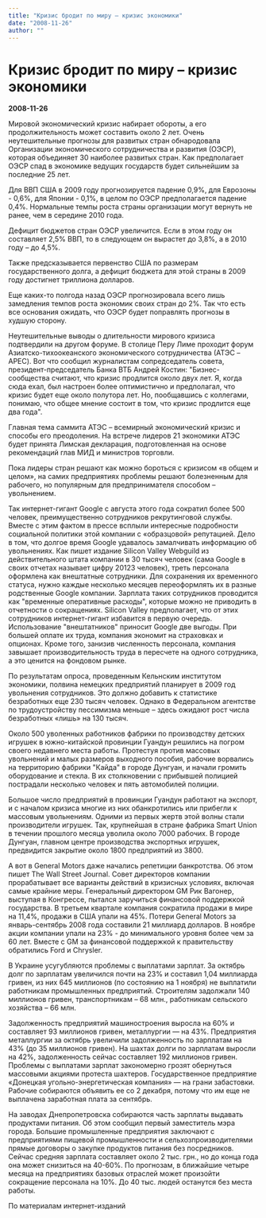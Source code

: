```yaml
---
title: "Кризис бродит по миру – кризис экономики"
date: "2008-11-26"
author: ""
---
```


# Кризис бродит по миру – кризис экономики

**2008-11-26** 

Мировой экономический кризис набирает обороты, а его продолжительность может составить около 2 лет. Очень неутешительные прогнозы для развитых стран обнародовала Организации экономического сотрудничества и развития (ОЭСР), которая объединяет 30 наиболее развитых стран. Как предполагает ОЭСР спад в экономике ведущих государств будет сильнейшим за последние 25 лет.

Для ВВП США в 2009 году прогнозируется падение 0,9%, для Еврозоны - 0,6%, для Японии - 0,1%, в целом по ОЭСР предполагается падение 0,4%. Нормальные темпы роста страны организации могут вернуть не ранее, чем в середине 2010 года.

Дефицит бюджетов стран ОЭСР увеличится. Если в этом году он составляет 2,5% ВВП, то в следующем он вырастет до 3,8%, а в 2010 году – до 4,5%.

Также предсказывается первенство США по размерам государственного долга, а дефицит бюджета для этой страны в 2009 году достигнет триллиона долларов.

Еще каких-то полгода назад ОЭСР прогнозировала всего лишь замедления темпов роста экономик своих стран до 2%. Так что есть все основания ожидать, что ОЭСР будет поправлять прогнозы в худшую сторону.

Неутешительные выводы о длительности мирового кризиса подтвердили на другом форуме. В столице Перу Лиме проходит форум Азиатско-тихоокеанского экономического сотрудничества (АТЭС – APEC). Вот что сообщил журналистам сопредседатель совета, президент-председатель Банка ВТБ Андрей Костин: "Бизнес-сообщества считают, что кризис продлится около двух лет. Я, когда сюда ехал, был настроен более оптимистично и предполагал, что кризис будет еще около полутора лет. Но, пообщавшись с коллегами, понимаю, что общее мнение состоит в том, что кризис продлится еще два года".

Главная тема саммита АТЭС – всемирный экономический кризис и способы его преодоления. На встрече лидеров 21 экономики АТЭС будет принята Лимская декларация, подготовленная на основе рекомендаций глав МИД и министров торговли.

Пока лидеры стран решают как можно бороться с кризисом «в общем и целом», на самих предприятиях проблемы решают болезненным для рабочего, но популярным для предпринимателя способом – увольнением.

Так интернет-гигант Google с августа этого года сократил более 500 человек, преимущественно сотрудников рекрутинговой службы. Вместе с этим фактом в прессе всплыли интересные подробности социальной политики этой компании с «образцовой» репутацией. Дело в том, что долгое время Google удавалось замалчивать информацию об увольнениях. Как пишет издание Silicon Valley Webguild из действительного штата компании в 30 тысяч человек (сама Google в своих отчетах называет цифру 20123 человек), треть персонала оформлена как внештатные сотрудники. Для сохранения их временного статуса, нужно каждые несколько месяцев переоформлять их в разные родственные Google компании. Зарплата таких сотрудников проводится как "временные оперативные расходы", которые можно не приводить в отчетности о сокращениях. Silicon Valley предполагает, что от этих сотрудников интернет-гигант избавится в первую очередь. Использование "внештатников" приносит Google две выгоды. При большей оплате их труда, компания экономит на страховках и опционах. Кроме того, занизив численность персонала, компания завышает производительность труда в пересчете на одного сотрудника, а это ценится на фондовом рынке.

По результатам опроса, проведенным Кельнским институтом экономики, полвина немецких предприятий планирует в 2009 год увольнения сотрудников. Это должно добавить к статистике безработных еще 230 тысяч человек. Однако в Федеральном агентстве по трудоустройству пессимизма меньше – здесь ожидают рост числа безработных «лишь» на 130 тысяч.

Около 500 уволенных работников фабрики по производству детских игрушек в южно-китайской провинции Гуандун решились на погром своего недавнего места работы. Протестуя против массовых увольнений и малых размеров выходного пособия, рабочие ворвались на территорию фабрики "Кайда" в городе Дунгуан, и начали громить оборудование и стекла. В их столкновении с прибывшей полицией пострадали несколько человек и пять автомобилей полиции.

Большое число предприятий в провинции Гуандун работают на экспорт, и с началом кризиса многие из них обанкротились или прибегли к массовым увольнениям. Одними из первых жертв этой волны стали производители игрушек. Так, крупнейшая в стране фабрика Smart Union в течении прошлого месяца уволила около 7000 рабочих. В городе Дунгуан, главном центре производства экспортных игрушек, предвидится закрытие около 1800 предприятий из 3800.

А вот в General Motors даже начались репетиции банкротства. Об этом пишет The Wall Street Journal. Совет директоров компании прорабатывает все варианты действий в кризисных условиях, включая самые крайние меры. Генеральный директором GM Рик Вагонер, выступая в Конгрессе, пытался заручиться финансовой поддержкой государства. В третьем квартале компания сократила продажи в мире на 11,4%, продажи в США упали на 45%. Потери General Motors за январь-сентябрь 2008 года составили 21 миллиард долларов. В ноябре акции компании упали на 23% - до минимального уровня более чем за 60 лет. Вместе с GM за финансовой поддержкой к правительству обратились Ford и Chrysler.

В Украине усугубляются проблемы с выплатами зарплат. За октябрь долг по зарплатам увеличился почти на 23% и составил 1,04 миллиарда гривен, из них 645 миллионов (по состоянию на 1 ноября) не выплатили работникам промышленных предприятий. Строителям задолжали 140 миллионов гривен, транспортникам – 68 млн., работникам сельского хозяйства – 66 млн.

Задолженность предприятий машиностроения выросла на 60% и составляет 93 миллионов гривен, металлургии — на 43%. Предприятия металлургии за октябрь увеличили задолженность по зарплатам на 43% (до 35 миллионов гривен). На шахтах долги по зарплатам выросли на 42%, задолженность сейчас составляет 192 миллионов гривен. Проблемы с выплатами зарплат закономерно грозят обернуться массовыми акциями протеста шахтеров. Государственное предприятие «Донецкая угольно-энергетическая компания» — на грани забастовки. Рабочие собираются объявить ее со 2 декабря, потому что им еще не выплачена заработная плата за сентябрь.

На заводах Днепропетровска собираются часть зарплаты выдавать продуктами питания. Об этом сообщил первый заместитель мэра города. Большие промышленные предприятия заключают с предприятиями пищевой промышленности и сельхозпроизводителями прямые договоры о закупке продуктов питания без посредников. Сейчас средняя зарплата составляет около 2 тыс. грн., но до конца года она может снизиться на 40-60%. По прогнозам, в ближайшие четыре месяца на предприятиях базовых отраслей может произойти сокращение персонала на 10%. До 40 тыс. людей останутся без места работы.

По материалам интернет-изданий